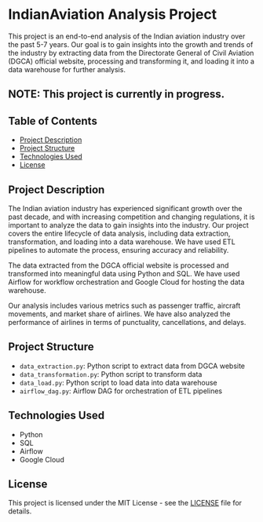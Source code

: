 # IndianAviation Analysis Project

This project is an end-to-end analysis of the Indian aviation industry over the past 5-7 years. Our goal is to gain insights into the growth and trends of the industry by extracting data from the Directorate General of Civil Aviation (DGCA) official website, processing and transforming it, and loading it into a data warehouse for further analysis.


## NOTE: This project is currently in progress.

## Table of Contents
- [Project Description](#project-description)
- [Project Structure](#project-structure)
- [Technologies Used](#technologies-used)
- [License](#license)

## Project Description
The Indian aviation industry has experienced significant growth over the past decade, and with increasing competition and changing regulations, it is important to analyze the data to gain insights into the industry. Our project covers the entire lifecycle of data analysis, including data extraction, transformation, and loading into a data warehouse. We have used ETL pipelines to automate the process, ensuring accuracy and reliability.

The data extracted from the DGCA official website is processed and transformed into meaningful data using Python and SQL. We have used Airflow for workflow orchestration and Google Cloud for hosting the data warehouse.

Our analysis includes various metrics such as passenger traffic, aircraft movements, and market share of airlines. We have also analyzed the performance of airlines in terms of punctuality, cancellations, and delays.

## Project Structure
- `data_extraction.py`: Python script to extract data from DGCA website
- `data_transformation.py`: Python script to transform data
- `data_load.py`: Python script to load data into data warehouse
- `airflow_dag.py`: Airflow DAG for orchestration of ETL pipelines

## Technologies Used
- Python
- SQL
- Airflow
- Google Cloud

## License
This project is licensed under the MIT License - see the [LICENSE](LICENSE) file for details.

